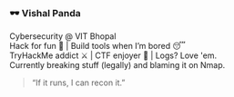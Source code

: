 ### 🕶️ Vishal Panda

Cybersecurity @ VIT Bhopal  
Hack for fun 🧨 | Build tools when I’m bored 😴  
TryHackMe addict ⚔️ | CTF enjoyer 🧠 | Logs? Love 'em.  
Currently breaking stuff (legally) and blaming it on Nmap.

> “If it runs, I can recon it.”

<!--
**Rolexx90/Rolexx90** is a ✨ _special_ ✨ repository because its `README.md` (this file) appears on your GitHub profile.

Here are some ideas to get you started:

- 🔭 I’m currently working on ...
- 🌱 I’m currently learning ...
- 👯 I’m looking to collaborate on ...
- 🤔 I’m looking for help with ...
- 💬 Ask me about ...
- 📫 How to reach me: ...
- 😄 Pronouns: ...
- ⚡ Fun fact: ...
-->
